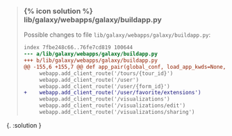 
> ### {% icon solution %} lib/galaxy/webapps/galaxy/buildapp.py
> 
> Possible changes to file ``lib/galaxy/webapps/galaxy/buildapp.py``:
> 
> ```diff
> index 7fbe248c66..76fe7cd819 100644
> --- a/lib/galaxy/webapps/galaxy/buildapp.py
> +++ b/lib/galaxy/webapps/galaxy/buildapp.py
> @@ -155,6 +155,7 @@ def app_pair(global_conf, load_app_kwds=None, wsgi_preflight=True, **kwargs):
>      webapp.add_client_route('/tours/{tour_id}')
>      webapp.add_client_route('/user')
>      webapp.add_client_route('/user/{form_id}')
> +    webapp.add_client_route('/user/favorite/extensions')
>      webapp.add_client_route('/visualizations')
>      webapp.add_client_route('/visualizations/edit')
>      webapp.add_client_route('/visualizations/sharing')
> ```
{. :solution }
